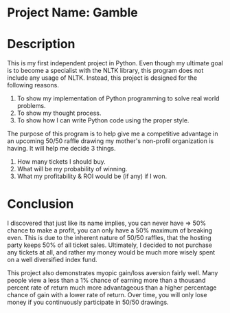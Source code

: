 # Project Name: Gamble

# Description 
This is my first independent project in Python. Even though my ultimate goal is to become a specialist with the NLTK library, this program does not include any usage of NLTK. Instead, this project is designed for the following reasons. 
1) To show my implementation of Python programming to solve real world problems. 
2) To show my thought process. 
3) To show how I can write Python code using the proper style. 

The purpose of this program is to help give me a competitive advantage in an upcoming 50/50 raffle drawing my mother's non-profil organization is having. It will help me decide 3 things.
1) How many tickets I should buy. 
2) What will be my probability of winning. 
3) What my profitability & ROI would be (if any) if I won. 


# Conclusion
I discovered that just like its name implies, you can never have => 50% chance to make a profit, you can only have a 50% maximum of breaking even. This is due to the inherent nature of 50/50 raffles, that the hosting party keeps 50% of all ticket sales. Ultimately, I decided to not purchase any tickets at all, and rather my money would be much more wisely spent on a well diversified index fund. 

This project also demonstrates myopic gain/loss aversion fairly well. Many people view a less than a 1% chance of earning more than a thousand percent rate of return much more advantageous than a higher percentage chance of gain with a lower rate of return. Over time, you will only lose money if you continuously participate in 50/50 drawings. 
